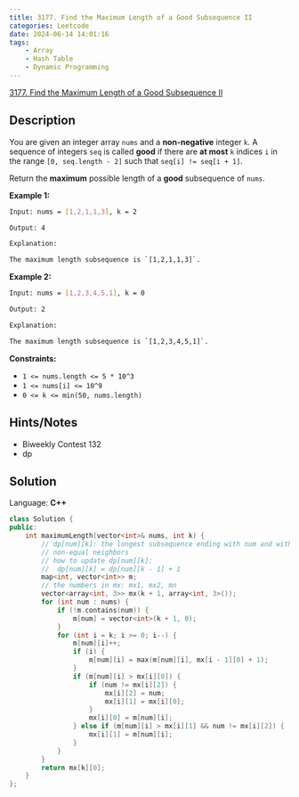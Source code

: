 ```yaml
---
title: 3177. Find the Maximum Length of a Good Subsequence II
categories: Leetcode
date: 2024-06-14 14:01:16
tags:
    - Array
    - Hash Table
    - Dynamic Programming
---
```


[3177. Find the Maximum Length of a Good Subsequence II](https://leetcode.com/problems/find-the-maximum-length-of-a-good-subsequence-ii/description/)

## Description

You are given an integer array `nums` and a **non-negative**  integer `k`. A sequence of integers `seq` is called **good**  if there are **at most**  `k` indices `i` in the range `[0, seq.length - 2]` such that `seq[i] != seq[i + 1]`.

Return the **maximum**  possible length of a **good** subsequence of `nums`.

**Example 1:**

```bash
Input: nums = [1,2,1,1,3], k = 2

Output: 4

Explanation:

The maximum length subsequence is `[1,2,1,1,3]`.
```

**Example 2:**

```bash
Input: nums = [1,2,3,4,5,1], k = 0

Output: 2

Explanation:

The maximum length subsequence is `[1,2,3,4,5,1]`.
```

**Constraints:**

- `1 <= nums.length <= 5 * 10^3`
- `1 <= nums[i] <= 10^9`
- `0 <= k <= min(50, nums.length)`

## Hints/Notes

- Biweekly Contest 132
- dp

## Solution

Language: **C++**

```C++
class Solution {
public:
    int maximumLength(vector<int>& nums, int k) {
        // dp[num][k]: the longest subsequence ending with num and with k
        // non-equal neighbors 
        // how to update dp[num][k]:
        //  dp[num][k] = dp[num][k - 1] + 1
        map<int, vector<int>> m;
        // the numbers in mx: mx1, mx2, mn
        vector<array<int, 3>> mx(k + 1, array<int, 3>());
        for (int num : nums) {
            if (!m.contains(num)) {
                m[num] = vector<int>(k + 1, 0);
            }
            for (int i = k; i >= 0; i--) {
                m[num][i]++;
                if (i) {
                    m[num][i] = max(m[num][i], mx[i - 1][0] + 1);
                }
                if (m[num][i] > mx[i][0]) {
                    if (num != mx[i][2]) {
                        mx[i][2] = num;
                        mx[i][1] = mx[i][0];
                    }
                    mx[i][0] = m[num][i];
                } else if (m[num][i] > mx[i][1] && num != mx[i][2]) {
                    mx[i][1] = m[num][i];
                }
            }
        }
        return mx[k][0];
    }
};
```
